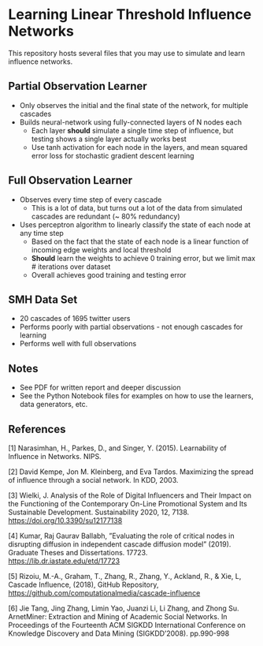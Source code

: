 # Learning Linear Threshold Influence Networks

This repository hosts several files that you may use to simulate and learn influence networks.

## Partial Observation Learner
* Only observes the initial and the final state of the network, for multiple cascades
* Builds neural-network using fully-connected layers of N nodes each
  * Each layer **should** simulate a single time step of influence, but testing shows a single layer actually works best
  * Use tanh activation for each node in the layers, and mean squared error loss for stochastic gradient descent learning
## Full Observation Learner
* Observes every time step of every cascade
  * This is a lot of data, but turns out a lot of the data from simulated cascades are redundant (~ 80% redundancy)
* Uses perceptron algorithm to linearly classify the state of each node at any time step
  * Based on the fact that the state of each node is a linear function of incoming edge weights and local threshold
  * **Should** learn the weights to achieve 0 training error, but we limit max # iterations over dataset
  * Overall achieves good training and testing error
  
## SMH Data Set
* 20 cascades of 1695 twitter users
* Performs poorly with partial observations - not enough cascades for learning
* Performs well with full observations

## Notes
* See PDF for written report and deeper discussion
* See the Python Notebook files for examples on how to use the learners, data generators, etc.

## References
[1] Narasimhan, H., Parkes, D., and Singer, Y. (2015). Learnability of
Influence in Networks. NIPS.

[2] David Kempe, Jon M. Kleinberg, and Eva Tardos. Maximizing the
spread of influence through a social network. In KDD, 2003.

[3] Wielki, J. Analysis of the Role of Digital Influencers and Their Impact
on the Functioning of the Contemporary On-Line Promotional System
and Its Sustainable Development. Sustainability 2020, 12, 7138.
https://doi.org/10.3390/su12177138

[4] Kumar, Raj Gaurav Ballabh, ”Evaluating the role of critical nodes in disrupting
diffusion in independent cascade diffusion model” (2019). Graduate
Theses and Dissertations. 17723. https://lib.dr.iastate.edu/etd/17723

[5] Rizoiu, M.-A., Graham, T., Zhang, R., Zhang, Y., Ackland,
R., & Xie, L, Cascade Influence, (2018), GitHub Repository,
https://github.com/computationalmedia/cascade-influence

[6] Jie Tang, Jing Zhang, Limin Yao, Juanzi Li, Li Zhang, and Zhong Su.
ArnetMiner: Extraction and Mining of Academic Social Networks. In
Proceedings of the Fourteenth ACM SIGKDD International Conference
on Knowledge Discovery and Data Mining (SIGKDD’2008). pp.990-998
